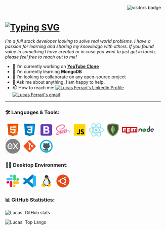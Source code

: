 <p align='right' fon><img src='https://api.visitorbadge.io/api/visitors?path=https%3A%2F%2Fgithub.com%2FLnferrari&label=visitors&countColor=%2323c63e&style=plastic' alt='visitors badge' /></p>

# [![Typing SVG](https://readme-typing-svg.herokuapp.com?font=&color=15F738&size=22&center=true&vCenter=true&width=1000&height=60&lines=Welcome+to+my+GitHub+page!;I'm+Lucas+Ferrari;Full-stack+developer)](https://git.io/typing-svg)
<!-- [![Typing SVG](https://readme-typing-svg.herokuapp.com?font=&color=4EAE0A&width=400&height=75&lines=Welcome+to+my+GitHub+page!;I'm+Lucas+Ferrari;Full-stack+Developer)](https://git.io/typing-svg) -->

_I'm a full stack developer looking to solve real world problems. I have a passion for learning and sharing my knowledge with others. If you found value in something I have created or in case you want to just get in touch, please feel free to reach out to me!_

- 🔭 I’m currently working on **[YouTube Clone](https://github.com/Lnferrari/youtube-clon)**
- 🌱 I’m currently learning **MongoDB**
- 👯 I’m looking to collaborate on any open-source project
- 💬 Ask me about anything. I am happy to help.
- 📫 How to reach me:   <a href="https://www.linkedin.com/in/lucasferrari1/" target="_blank" >
    <img src="https://www.vectorlogo.zone/logos/linkedin/linkedin-icon.svg" alt="Lucas Ferrari's LinkedIn Profile" height="20" width="20" >
  </a>
  <a href="mailto:ln.ferrari@hotmail.com" target="_blank" >
    <img src="https://www.vectorlogo.zone/logos/gmail/gmail-icon.svg" alt="Lucas Ferrari's email" height="30" width="30" >
  </a>
  
---

### 🛠️ Languages & Tools:
<p>
<img style="margin: auto;" src="https://raw.githubusercontent.com/sachinverma53121/sachinverma53121/master/icons/html5.png" alt=html5 width="50" height="50"/> 
<img style="margin: auto;" src="https://raw.githubusercontent.com/sachinverma53121/sachinverma53121/master/icons/css3.png" alt=css3 width="50" height="50"/> 
<img style="margin: auto;" src="https://raw.githubusercontent.com/sachinverma53121/sachinverma53121/master/icons/bootstrap.png" alt=bootstrap width="50" height="50"/>
<img style="margin: auto;" src="https://raw.githubusercontent.com/sachinverma53121/sachinverma53121/master/icons/sass.png" alt=sass width="50" height="50"/>
<img style="margin: auto;" src="https://raw.githubusercontent.com/sachinverma53121/sachinverma53121/master/icons/js.png" alt=javascript width="50" height="50"/>
<img style="margin: auto;" src="https://raw.githubusercontent.com/sachinverma53121/sachinverma53121/master/icons/react.png" alt=react width="50" height="50"/>
<img style="margin: auto;" src="https://raw.githubusercontent.com/sachinverma53121/sachinverma53121/master/icons/mongo.png" alt=mongodb width="50" height="50"/>
<img style="margin: auto;" src="https://raw.githubusercontent.com/sachinverma53121/sachinverma53121/master/icons/npm.png" alt=npm width="50" height="50"/>
<img style="margin: auto;" src="https://raw.githubusercontent.com/sachinverma53121/sachinverma53121/master/icons/node.png" alt=nodejs width="50" height="50"/>
<img style="margin: auto;" src="https://raw.githubusercontent.com/sachinverma53121/sachinverma53121/master/icons/express.png" alt=express width="50" height="50"/>
<img style="margin: auto;" src="https://raw.githubusercontent.com/sachinverma53121/sachinverma53121/master/icons/git.png" alt=git width="50" height="50"/>
<img style="margin: auto;" src="https://raw.githubusercontent.com/sachinverma53121/sachinverma53121/master/icons/github.png" alt=github width="50" height="50"/>
</p>


### 👨‍💻 Desktop Environment:
<p>
<img style="margin: auto;" src="https://raw.githubusercontent.com/sachinverma53121/sachinverma53121/master/icons/slack.png" alt=slack width="50" height="50"/>
<img style="margin: auto;" src="https://raw.githubusercontent.com/sachinverma53121/sachinverma53121/master/icons/vsc.png" alt=vs width="50" height="50"/>
<img style="margin: auto;" src="https://raw.githubusercontent.com/sachinverma53121/sachinverma53121/master/icons/linux.png" alt=linux width="50" height="50"/>
<img style="margin: auto;" src="https://raw.githubusercontent.com/sachinverma53121/sachinverma53121/master/icons/ubuntu.png" alt=ubuntu width="50" height="50"/>
</p>


### 📊 GitHub Statistics:
<!-- theme=chartreuse-dark -->
![Lucas' GitHub stats](https://github-readme-stats.vercel.app/api?username=lnferrari&theme=dark&show_icons=true)

![Lucas' Top Langs](https://github-readme-stats.vercel.app/api/top-langs/?username=lnferrari&layout=compact&theme=dark)


